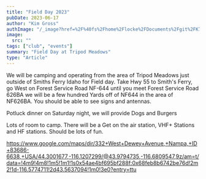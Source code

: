 ```yaml
---
title: "Field Day 2023"
pubDate: 2023-06-17
author: "Kim Gross"
authImage: "/_image?href=%2F%40fs%2Fhome%2Flocke%2FDocuments%2Fgit%2FK7SWI%2Fsrc%2Fassets%2Fteam%2FKI03.png%3ForigWidth%3D447%26origHeight%3D411%26origFormat%3Dpng&w=447&h=411&f=webp"
image:
  src: ""
tags: ["club", "events"]
summary: "Field Day at Tripod Meadows"
type: "Article"
---
```


We will be camping and operating from the area of Tripod Meadows just outside of Smiths Ferry Idaho for Field day. Take Hwy 55 to Smith's Ferry, go West on Forest Service Road NF-644 until you meet Forest Service Road 626BA we will be a few hundred Yards off of NF644 in the area of NF626BA. You should be able to see signs and antennas.

Potluck dinner on Saturday night, we will provide Dogs and Burgers

Lots of room to camp. There will be a Get on the air station, VHF+ Stations and HF stations. Should be lots of fun.

https://www.google.com/maps/dir/332+West+Dewey+Avenue,+Nampa,+ID+83686-6638,+USA/44.3001677,-116.1207299/@43.9794735,-116.6809547,9z/am=t/data=!4m9!4m8!1m5!1m1!1s0x54ae4bf695bf288f:0x68feb8b6742be76d!2m2!1d-116.5774711!2d43.5637094!1m0!3e0?entry=ttu
